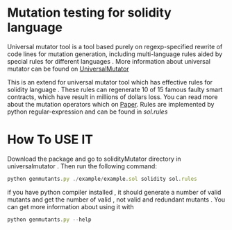 # **Mutation testing for solidity language**
Universal mutator tool is a tool based purely on regexp-specified rewrite of code lines for mutation generation, including multi-language rules aided by special rules for different languages .
More information about universal mutator can be found on [UniversalMutator](https://github.com/agroce/universalmutator)

This is an extend for universal mutator tool  which has effective rules for solidity language . These rules can  regenerate 10 of 15 famous faulty smart contracts, which have result in millions of dollars loss.
You can read more about the mutation operators which on [Paper](https://arxiv.org/abs/1912.04780).
Rules are implemented by python regular-expression and can be found in *sol.rules*

# **How To USE IT**
Download the package and go to solidityMutator directory in universalmutator . Then run the following command:
```javascript
python genmutants.py ./example/example.sol solidity sol.rules
```
if you have python compiler installed , it should generate a number of valid mutants and get the number of valid , not valid and redundant mutants .
You can get more information about using it with 
```javascript
python genmutants.py --help 
```


 
